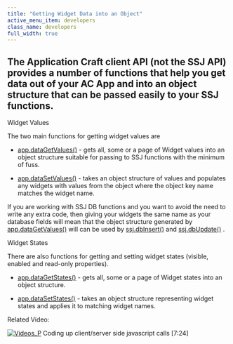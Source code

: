 ```yaml
---
title: "Getting Widget Data into an Object"
active_menu_item: developers
class_name: developers
full_width: true
---
```



## The Application Craft client API (not the SSJ API) provides a number of functions that help you get data out of your AC App and into an object structure that can be passed easily to your SSJ functions.

Widget Values

The two main functions for getting widget values are

 - [app.dataGetValues()](../../scripting-apis/client-api/widget-data-state-manipulation/datagetvalues) - gets all, some or a page of Widget values into an object structure suitable for passing to SSJ functions with the minimum of fuss.

 - [app.dataSetValues()](../../scripting-apis/client-api/widget-data-state-manipulation/datasetvalues) - takes an object structure of values and populates any widgets with values from the object where the object key name matches the widget name.

If you are working with SSJ DB functions and you want to avoid the need to write any extra code, then giving your widgets the same name as your database fields will mean that the object structure generated by [app.dataGetValues()](../../scripting-apis/client-api/widget-data-state-manipulation/datagetvalues) will can be used by [ssj.dbInsert()](../../scripting-apis/server-side-api/ssj-object/database/insert) and [ssj.dbUpdate()](../../scripting-apis/server-side-api/ssj-object/database/update) .

Widget States

There are also functions for getting and setting widget states (visible, enabled and read-only properties).

 - [app.dataGetStates()](../../scripting-apis/client-api/widget-data-state-manipulation/datagetstates) - gets all, some or a page of Widget states into an object structure.

 - [app.dataSetStates()](../../scripting-apis/client-api/widget-data-state-manipulation/datasetstates) - takes an object structure representing widget states and applies it to matching widget names.

Related Video:

[![Videos\_P](/img/docs/videos_p.png)](http://www.youtube.com/v/qY9M8bP9b70?autoplay=1&hd=1&fs=1&showsearch=0&rel=0&) Coding up client/server side javascript calls [7:24]
